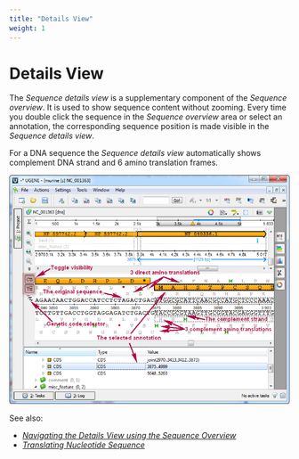 ```yaml
---
title: "Details View"
weight: 1
---
```



# Details View

The _Sequence details view_ is a supplementary component of the _Sequence overview_. It is used to show sequence content without zooming. Every time you double click the sequence in the _Sequence overview_ area or select an annotation, the corresponding sequence position is made visible in the _Sequence details view_.

For a DNA sequence the _Sequence details view_ automatically shows complement DNA strand and 6 amino translation frames.


![](/images/65929385/65929386.png)

See also:

*   [_Navigating the Details View using the Sequence Overview_](sequence-overview.md)
*   _[Translating Nucleotide Sequence](translating-nucleotide-sequence.md)_
